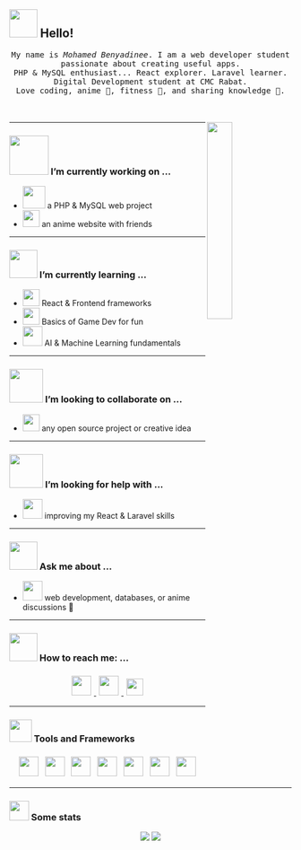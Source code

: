 ## <img src="https://raw.githubusercontent.com/alexnaiman/alexnaiman/master/resources/welcomeglitch.gif" width="50px" /> Hello!

<p align="center">
  <samp>
    My name is <em>Mohamed Benyadinee</em>.  
    I am a web developer student passionate about creating useful apps.  
    <br/> PHP & MySQL enthusiast... React explorer. Laravel learner.  
    <br/> Digital Development student at CMC Rabat.  
    <br/>
    Love coding, anime 🎌, fitness 💪, and sharing knowledge 🤝.  
  </samp>
  <br/><br/><br/>
</p>

<img src="https://media.tenor.com/images/df8c44a1d20ab367fdcb21880985fd33/tenor.gif" align="right"  width="30%"/>

---

### <img src="https://raw.githubusercontent.com/Mobnsan/Mobnsan/master/resources/PusheenCompute.gif" width="70px" /> I’m currently working on ...
- <img src="https://raw.githubusercontent.com/Mobnsan/Mobnsan/master/resources/3243_take_my_money.png" height="40px" /> a PHP & MySQL web project  
- <img src="https://raw.githubusercontent.com/Mobnsan/Mobnsan/master/resources/controller.png" width="30px" /> an anime website with friends  

---

### <img src="https://raw.githubusercontent.com/Mobnsan/Mobnsan/master/resources/Confused_Dog.gif" height="50px" /> I’m currently learning ...
- <img src="https://raw.githubusercontent.com/Mobnsan/Mobnsan/master/resources/react_native.svg" width="30px" /> React & Frontend frameworks  
- <img src="https://raw.githubusercontent.com/Mobnsan/Mobnsan/master/resources/unity.png" height="30px" /> Basics of Game Dev for fun  
- <img src="https://raw.githubusercontent.com/Mobnsan/Mobnsan/master/resources/ml.png" height="35px" /> AI & Machine Learning fundamentals  

---

### <img src="https://raw.githubusercontent.com/alexnaiman/alexnaiman/master/resources/pug_dance.gif" width="60px" /> I’m looking to collaborate on ...
- <img src="https://raw.githubusercontent.com/alexnaiman/alexnaiman/master/resources/open_source.png" height="30px" /> any open source project or creative idea  

---

### <img src="https://raw.githubusercontent.com/Mobnsan/Mobnsan/master/resources/cool_duck.gif" width="60px" /> I’m looking for help with ...
- <img src="https://raw.githubusercontent.com/Mobnsan/Mobnsan/master/resources/party_parrot.gif" height="35px" /> improving my React & Laravel skills  

---

### <img src="https://raw.githubusercontent.com/Mobnsan/Mobnsan/master/resources/question.png" width="50px" />  Ask me about ...
- <img src="https://raw.githubusercontent.com/Mobnsan/Mobnsan/master/resources/chat.gif" height="35px" /> web development, databases, or anime discussions 🎌  

---

### <img src="https://raw.githubusercontent.com/Mobnsan/Mobnsan/master/resources/bongocat.gif" width="50px" /> How to reach me: ...
<p align="center">
  <a href="https://www.instagram.com/benyadinee/">
    <img src="https://raw.githubusercontent.com/Mobnsan/Mobnsan/master/resources/instagram.webp" height="35px" style="margin: 5px;" />
  </a>
  <a href="https://www.linkedin.com/in/mohamed-benyadinee-49587532b/">
    <img src="https://raw.githubusercontent.com/Mobnsan/Mobnsan/master/resources/linkedin.webp" height="35px" style="margin: 5px;" />
  </a>
  <a href="mailto:benyadineemohamed@gmail.com">
    <img src="https://raw.githubusercontent.com/Mobnsan/Mobnsan/master/resources/gmail.png" height="30px" style="margin: 5px;" />
  </a>
</p>

---

### <img src="https://raw.githubusercontent.com/Mobnsan/Mobnsan/master/resources/pickaxe.png" width="40px" /> Tools and Frameworks
<p align="center">
  <img src="https://raw.githubusercontent.com/Mobnsan/Mobnsan/master/resources/dev/html.svg" height="35px" style="margin:6px 4px" />
  <img src="https://raw.githubusercontent.com/Mobnsan/Mobnsan/master/resources/dev/css.svg" height="35px" style="margin:6px 4px" />
  <img src="https://raw.githubusercontent.com/Mobnsan/Mobnsan/master/resources/dev/js.svg" height="35px" style="margin:6px 4px" />
  <img src="https://raw.githubusercontent.com/Mobnsan/Mobnsan/master/resources/dev/react_native.svg" height="35px" style="margin:6px 4px"/>
  <img src="https://raw.githubusercontent.com/Mobnsan/Mobnsan/master/resources/dev/php.svg" height="35px" style="margin:6px 4px"/>  
  <img src="https://raw.githubusercontent.com/Mobnsan/Mobnsan/master/resources/dev/mysql.svg" height="35px" style="margin:6px 4px"/>
  <img src="https://raw.githubusercontent.com/Mobnsan/Mobnsan/master/resources/dev/laravel.svg" height="35px" style="margin:6px 4px"/>      
</p>

---

### <img src="https://raw.githubusercontent.com/Mobnsan/Mobnsan/master/resources/stats.png" width="35px" /> Some stats

<p align="center">
  <img src="https://github-readme-stats.vercel.app/api?username=YOUR-USERNAME&theme=tokyonight&show_icons=true" />
  <img src="https://github-readme-stats.vercel.app/api/top-langs/?username=YOUR-USERNAME&theme=tokyonight&show_icons=true" />
</p>
